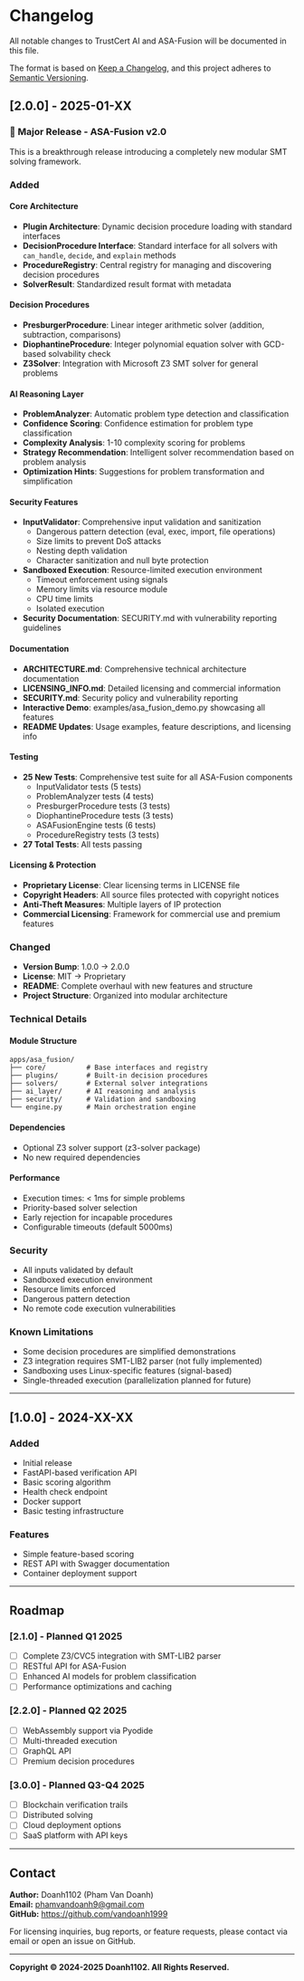 # Changelog

All notable changes to TrustCert AI and ASA-Fusion will be documented in this file.

The format is based on [Keep a Changelog](https://keepachangelog.com/en/1.0.0/),
and this project adheres to [Semantic Versioning](https://semver.org/spec/v2.0.0.html).

## [2.0.0] - 2025-01-XX

### 🚀 Major Release - ASA-Fusion v2.0

This is a breakthrough release introducing a completely new modular SMT solving framework.

### Added

#### Core Architecture
- **Plugin Architecture**: Dynamic decision procedure loading with standard interfaces
- **DecisionProcedure Interface**: Standard interface for all solvers with `can_handle`, `decide`, and `explain` methods
- **ProcedureRegistry**: Central registry for managing and discovering decision procedures
- **SolverResult**: Standardized result format with metadata

#### Decision Procedures
- **PresburgerProcedure**: Linear integer arithmetic solver (addition, subtraction, comparisons)
- **DiophantineProcedure**: Integer polynomial equation solver with GCD-based solvability check
- **Z3Solver**: Integration with Microsoft Z3 SMT solver for general problems

#### AI Reasoning Layer
- **ProblemAnalyzer**: Automatic problem type detection and classification
- **Confidence Scoring**: Confidence estimation for problem type classification
- **Complexity Analysis**: 1-10 complexity scoring for problems
- **Strategy Recommendation**: Intelligent solver recommendation based on problem analysis
- **Optimization Hints**: Suggestions for problem transformation and simplification

#### Security Features
- **InputValidator**: Comprehensive input validation and sanitization
  - Dangerous pattern detection (eval, exec, import, file operations)
  - Size limits to prevent DoS attacks
  - Nesting depth validation
  - Character sanitization and null byte protection
- **Sandboxed Execution**: Resource-limited execution environment
  - Timeout enforcement using signals
  - Memory limits via resource module
  - CPU time limits
  - Isolated execution
- **Security Documentation**: SECURITY.md with vulnerability reporting guidelines

#### Documentation
- **ARCHITECTURE.md**: Comprehensive technical architecture documentation
- **LICENSING_INFO.md**: Detailed licensing and commercial information
- **SECURITY.md**: Security policy and vulnerability reporting
- **Interactive Demo**: examples/asa_fusion_demo.py showcasing all features
- **README Updates**: Usage examples, feature descriptions, and licensing info

#### Testing
- **25 New Tests**: Comprehensive test suite for all ASA-Fusion components
  - InputValidator tests (5 tests)
  - ProblemAnalyzer tests (4 tests)
  - PresburgerProcedure tests (3 tests)
  - DiophantineProcedure tests (3 tests)
  - ASAFusionEngine tests (6 tests)
  - ProcedureRegistry tests (3 tests)
- **27 Total Tests**: All tests passing

#### Licensing & Protection
- **Proprietary License**: Clear licensing terms in LICENSE file
- **Copyright Headers**: All source files protected with copyright notices
- **Anti-Theft Measures**: Multiple layers of IP protection
- **Commercial Licensing**: Framework for commercial use and premium features

### Changed
- **Version Bump**: 1.0.0 → 2.0.0
- **License**: MIT → Proprietary
- **README**: Complete overhaul with new features and structure
- **Project Structure**: Organized into modular architecture

### Technical Details

#### Module Structure
```
apps/asa_fusion/
├── core/          # Base interfaces and registry
├── plugins/       # Built-in decision procedures
├── solvers/       # External solver integrations
├── ai_layer/      # AI reasoning and analysis
├── security/      # Validation and sandboxing
└── engine.py      # Main orchestration engine
```

#### Dependencies
- Optional Z3 solver support (z3-solver package)
- No new required dependencies

#### Performance
- Execution times: < 1ms for simple problems
- Priority-based solver selection
- Early rejection for incapable procedures
- Configurable timeouts (default 5000ms)

### Security
- All inputs validated by default
- Sandboxed execution environment
- Resource limits enforced
- Dangerous pattern detection
- No remote code execution vulnerabilities

### Known Limitations
- Some decision procedures are simplified demonstrations
- Z3 integration requires SMT-LIB2 parser (not fully implemented)
- Sandboxing uses Linux-specific features (signal-based)
- Single-threaded execution (parallelization planned for future)

---

## [1.0.0] - 2024-XX-XX

### Added
- Initial release
- FastAPI-based verification API
- Basic scoring algorithm
- Health check endpoint
- Docker support
- Basic testing infrastructure

### Features
- Simple feature-based scoring
- REST API with Swagger documentation
- Container deployment support

---

## Roadmap

### [2.1.0] - Planned Q1 2025
- [ ] Complete Z3/CVC5 integration with SMT-LIB2 parser
- [ ] RESTful API for ASA-Fusion
- [ ] Enhanced AI models for problem classification
- [ ] Performance optimizations and caching

### [2.2.0] - Planned Q2 2025
- [ ] WebAssembly support via Pyodide
- [ ] Multi-threaded execution
- [ ] GraphQL API
- [ ] Premium decision procedures

### [3.0.0] - Planned Q3-Q4 2025
- [ ] Blockchain verification trails
- [ ] Distributed solving
- [ ] Cloud deployment options
- [ ] SaaS platform with API keys

---

## Contact

**Author:** Doanh1102 (Pham Van Doanh)  
**Email:** phamvandoanh9@gmail.com  
**GitHub:** https://github.com/vandoanh1999

For licensing inquiries, bug reports, or feature requests, please contact via email or open an issue on GitHub.

---

**Copyright © 2024-2025 Doanh1102. All Rights Reserved.**
